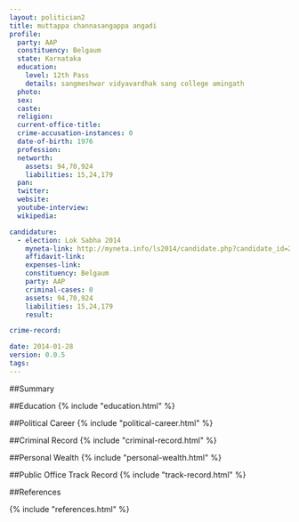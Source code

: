 ```yaml
---
layout: politician2
title: muttappa channasangappa angadi
profile: 
  party: AAP
  constituency: Belgaum
  state: Karnataka
  education: 
    level: 12th Pass
    details: sangmeshwar vidyavardhak sang college amingath
  photo: 
  sex: 
  caste: 
  religion: 
  current-office-title: 
  crime-accusation-instances: 0
  date-of-birth: 1976
  profession: 
  networth: 
    assets: 94,70,924
    liabilities: 15,24,179
  pan: 
  twitter: 
  website: 
  youtube-interview: 
  wikipedia: 

candidature: 
  - election: Lok Sabha 2014
    myneta-link: http://myneta.info/ls2014/candidate.php?candidate_id=2104
    affidavit-link: 
    expenses-link: 
    constituency: Belgaum 
    party: AAP
    criminal-cases: 0
    assets: 94,70,924
    liabilities: 15,24,179
    result:  

crime-record: 

date: 2014-01-28
version: 0.0.5
tags: 
---
```

##Summary


##Education
{% include "education.html" %}


##Political Career
{% include "political-career.html" %}


##Criminal Record
{% include "criminal-record.html" %}


##Personal Wealth
{% include "personal-wealth.html" %}


##Public Office Track Record
{% include "track-record.html" %}


##References


{% include "references.html" %}